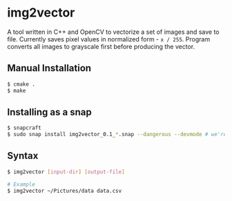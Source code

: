 # img2vector

A tool written in C++ and OpenCV to vectorize a set of images and save to file. Currently saves pixel values in normalized form - `x / 255`. Program converts all images to grayscale first before producing the vector.

## Manual Installation
```bash
$ cmake .
$ make
```

## Installing as a snap
```bash
$ snapcraft
$ sudo snap install img2vector_0.1_*.snap --dangerous --devmode # we're not signed
```

## Syntax
```bash
$ img2vector [input-dir] [output-file]

# Example
$ img2vector ~/Pictures/data data.csv
```
